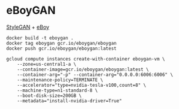# eBoyGAN

[StyleGAN](https://github.com/NVlabs/stylegan) + [eBoy](http://hello.eboy.com)

```
docker build -t eboygan .
docker tag eboygan gcr.io/eboygan/eboygan
docker push gcr.io/eboygan/eboygan:latest
```

```
gcloud compute instances create-with-container eboygan-vm \
    --zone=us-central1-a \
    --container-image=gcr.io/eboygan/eboygan:latest \
    --container-arg="-p" --container-arg="0.0.0.0:6006:6006" \
    --maintenance-policy=TERMINATE \
    --accelerator="type=nvidia-tesla-v100,count=8" \
    --machine-type=n1-standard-8 \
    --boot-disk-size=200GB \
    --metadata="install-nvidia-driver=True"
```
